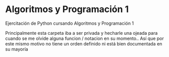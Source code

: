 # Algoritmos y Programación 1
Ejercitación de Python cursando Algoritmos y Programación 1

Principalmente esta carpeta iba a ser privada y hecharle una ojeada para cuando se me olvide alguna funcion / notacion en su momento.. Así que por este mismo motivo no tiene un orden definido ni está bien documentada en su mayoría

